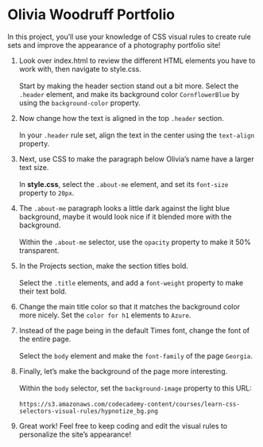 # Olivia Woodruff Portfolio

In this project, you’ll use your knowledge of CSS visual rules to create rule sets and improve the appearance of a photography portfolio site!

1. Look over index.html to review the different HTML elements you have to work with, then navigate to style.css.
<br /><br />Start by making the header section stand out a bit more. Select the ```.header``` element, and make its background color ```CornflowerBlue``` by using the ```background-color``` property.

2. Now change how the text is aligned in the top ```.header``` section.
<br /><br />In your ```.header``` rule set, align the text in the center using the ```text-align``` property.

3. Next, use CSS to make the paragraph below Olivia’s name have a larger text size.
<br /><br />In **style.css**, select the ```.about-me``` element, and set its ```font-size``` property to ```20px```.

4. The ```.about-me``` paragraph looks a little dark against the light blue background, maybe it would look nice if it blended more with the background.
<br /><br />Within the ```.about-me``` selector, use the ```opacity``` property to make it 50% transparent.

5. In the Projects section, make the section titles bold.
<br /><br />Select the ```.title``` elements, and add a ```font-weight``` property to make their text bold.

6. Change the main title color so that it matches the background color more nicely. Set the ```color for h1``` elements to ```Azure```.

7. Instead of the page being in the default Times font, change the font of the entire page.
<br /><br />Select the ```body``` element and make the ```font-family``` of the page ```Georgia```.

8. Finally, let’s make the background of the page more interesting.
<br /><br />Within the ```body``` selector, set the ```background-image``` property to this URL:
<br /><br />```https://s3.amazonaws.com/codecademy-content/courses/learn-css-selectors-visual-rules/hypnotize_bg.png```

9. Great work! Feel free to keep coding and edit the visual rules to personalize the site’s appearance!
